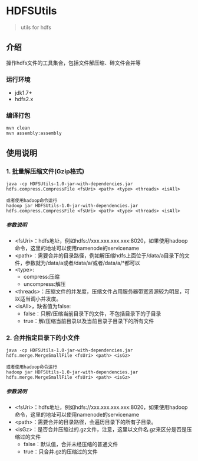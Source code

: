# HDFSUtils

> utils for hdfs

## 介绍
操作hdfs文件的工具集合，包括文件解压缩、碎文件合并等

### 运行环境
- jdk1.7+
- hdfs2.x

### 编译打包

```
mvn clean 
mvn assembly:assembly
```

## 使用说明


### 1. 批量解压缩文件(Gzip格式)
```
java -cp HDFSUtils-1.0-jar-with-dependencies.jar hdfs.compress.CompressFile <fsUri> <path> <type> <threads> <isAll>

或者使用hadoop命令运行
hadoop jar HDFSUtils-1.0-jar-with-dependencies.jar hdfs.compress.CompressFile <fsUri> <path> <type> <threads> <isAll>
```

##### 参数说明
- \<fsUri\>：hdfs地址，例如hdfs://xxx.xxx.xxx.xxx:8020，如果使用hadoop命令，这里的地址可以使用namenode的servicename
- \<path\>：需要合并的目录路径，例如解压缩hdfs上面位于/data/a目录下的文件，参数就为/data/a或者/data/a/或者/data/a/*都可以
- \<type\>:
    - compress:压缩
    - uncompress:解压
- \<threads\>：压缩文件的并发度，压缩文件占用服务器带宽资源较为明显，可以适当调小并发度。 
- \<isAll\>，缺省值为false:
    - false：只解/压缩当前目录下的文件，不包括目录下的子目录   
    - true：解/压缩当前目录以及当前目录子目录下的所有文件

### 2. 合并指定目录下的小文件
```
java -cp HDFSUtils-1.0-jar-with-dependencies.jar hdfs.merge.MergeSmallFile <fsUri> <path> <isGz>

或者使用hadoop命令运行
hadoop jar HDFSUtils-1.0-jar-with-dependencies.jar hdfs.merge.MergeSmallFile <fsUri> <path> <isGz>
```
##### 参数说明
- \<fsUri\>：hdfs地址，例如hdfs://xxx.xxx.xxx.xxx:8020，如果使用hadoop命令，这里的地址可以使用namenode的servicename
- \<path\>：需要合并的目录路径，会遍历目录下的所有子目录。
- \<isGz\>：是否合并压缩过的.gz文件，注意，这里以文件名.gz来区分是否是压缩过的文件
	- false：默认值，合并未经压缩的普通文件
	- true：只合并.gz的压缩过的文件 	
